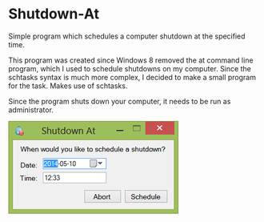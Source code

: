 Shutdown-At
===========

Simple program which schedules a computer shutdown at the specified time.

This program was created since Windows 8 removed the at command line program, which I used to schedule shutdowns on my computer. 
Since the schtasks syntax is much more complex, I decided to make a small program for the task. Makes use of schtasks.

Since the program shuts down your computer, it needs to be run as administrator.

![Screenshot of the program](screenshot.png)
